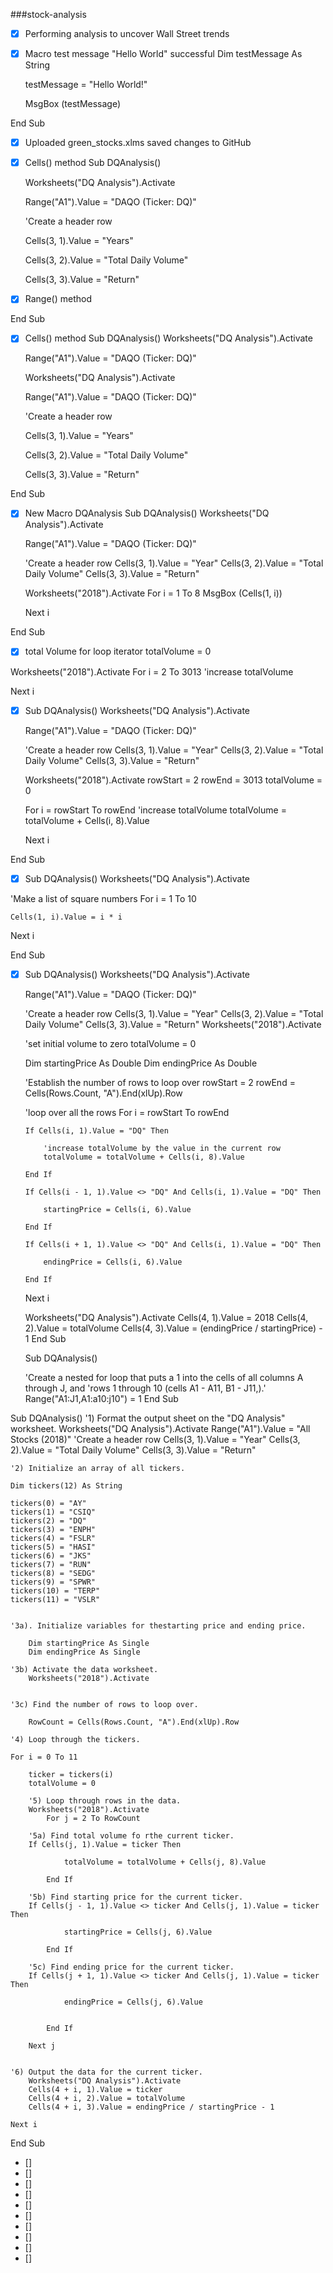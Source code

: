 ###stock-analysis
- [x]  Performing analysis to uncover Wall Street trends
- [x]   Macro test message "Hello World" successful
    Dim testMessage As String
    
    
    testMessage = "Hello World!"
    
    
    MsgBox (testMessage)
    
End Sub
- [x] Uploaded green_stocks.xlms saved changes to GitHub
- [x] Cells() method
       Sub DQAnalysis()

    Worksheets("DQ Analysis").Activate
    
    
    Range("A1").Value = "DAQO (Ticker: DQ)"
    
    'Create a header row
    
    Cells(3, 1).Value = "Years"
    
    Cells(3, 2).Value = "Total Daily Volume"
    
    Cells(3, 3).Value = "Return"

- [x]    Range() method
    
    
    
End Sub
- [x]    Cells() method
        Sub DQAnalysis()
        Worksheets("DQ Analysis").Activate

        Range("A1").Value = "DAQO (Ticker: DQ)"


        Worksheets("DQ Analysis").Activate
    
    
        Range("A1").Value = "DAQO (Ticker: DQ)"
    
        'Create a header row
    
        Cells(3, 1).Value = "Years"
    
        Cells(3, 2).Value = "Total Daily Volume"
    
        Cells(3, 3).Value = "Return"

    
    
    
End Sub

- [x] New Macro DQAnalysis
    Sub DQAnalysis()
    Worksheets("DQ Analysis").Activate

    Range("A1").Value = "DAQO (Ticker: DQ)"

    'Create a header row
    Cells(3, 1).Value = "Year"
    Cells(3, 2).Value = "Total Daily Volume"
    Cells(3, 3).Value = "Return"

    Worksheets("2018").Activate
    For i = 1 To 8
        MsgBox (Cells(1, i))

    Next i

End Sub

- [x] total Volume for loop iterator
 totalVolume = 0

Worksheets("2018").Activate
For i = 2 To 3013
    'increase totalVolume

Next i
- [x] Sub DQAnalysis()
    Worksheets("DQ Analysis").Activate

    Range("A1").Value = "DAQO (Ticker: DQ)"

    'Create a header row
    Cells(3, 1).Value = "Year"
    Cells(3, 2).Value = "Total Daily Volume"
    Cells(3, 3).Value = "Return"

    Worksheets("2018").Activate
    rowStart = 2
    rowEnd = 3013
    totalVolume = 0

    For i = rowStart To rowEnd
        'increase totalVolume
        totalVolume = totalVolume + Cells(i, 8).Value

    Next i

End Sub
- [x]   Sub DQAnalysis()
    Worksheets("DQ Analysis").Activate

'Make a list of square numbers
For i = 1 To 10

    Cells(1, i).Value = i * i

Next i

End Sub 
- [x]   Sub DQAnalysis()
    Worksheets("DQ Analysis").Activate

    Range("A1").Value = "DAQO (Ticker: DQ)"

    'Create a header row
    Cells(3, 1).Value = "Year"
    Cells(3, 2).Value = "Total Daily Volume"
    Cells(3, 3).Value = "Return"
    Worksheets("2018").Activate

    'set initial volume to zero
    totalVolume = 0

    Dim startingPrice As Double
    Dim endingPrice As Double

    'Establish the number of rows to loop over
    rowStart = 2
    rowEnd = Cells(Rows.Count, "A").End(xlUp).Row

    'loop over all the rows
    For i = rowStart To rowEnd

        If Cells(i, 1).Value = "DQ" Then

            'increase totalVolume by the value in the current row
            totalVolume = totalVolume + Cells(i, 8).Value

        End If

        If Cells(i - 1, 1).Value <> "DQ" And Cells(i, 1).Value = "DQ" Then

            startingPrice = Cells(i, 6).Value

        End If

        If Cells(i + 1, 1).Value <> "DQ" And Cells(i, 1).Value = "DQ" Then

            endingPrice = Cells(i, 6).Value

        End If

    Next i

    Worksheets("DQ Analysis").Activate
    Cells(4, 1).Value = 2018
    Cells(4, 2).Value = totalVolume
    Cells(4, 3).Value = (endingPrice / startingPrice) - 1
    End Sub
    
    Sub DQAnalysis()

    'Create a nested for loop that puts a 1 into the cells of all columns A through J, and
    'rows 1 through 10 (cells A1 - A11, B1 - J11,).'
    Range("A1:J1,A1:a10:j10") = 1
    End Sub
    
Sub DQAnalysis()
    '1) Format the output sheet on the "DQ Analysis" worksheet.
    Worksheets("DQ Analysis").Activate
        Range("A1").Value = "All Stocks (2018)"
        'Create a header row
        Cells(3, 1).Value = "Year"
        Cells(3, 2).Value = "Total Daily Volume"
        Cells(3, 3).Value = "Return"

    '2) Initialize an array of all tickers.
    
    Dim tickers(12) As String
    
    tickers(0) = "AY"
    tickers(1) = "CSIQ"
    tickers(2) = "DQ"
    tickers(3) = "ENPH"
    tickers(4) = "FSLR"
    tickers(5) = "HASI"
    tickers(6) = "JKS"
    tickers(7) = "RUN"
    tickers(8) = "SEDG"
    tickers(9) = "SPWR"
    tickers(10) = "TERP"
    tickers(11) = "VSLR"
    
    
    '3a). Initialize variables for thestarting price and ending price.
        
        Dim startingPrice As Single
        Dim endingPrice As Single
    
    '3b) Activate the data worksheet.
        Worksheets("2018").Activate
        
        
    '3c) Find the number of rows to loop over.
    
        RowCount = Cells(Rows.Count, "A").End(xlUp).Row
        
    '4) Loop through the tickers.
    
    For i = 0 To 11
    
        ticker = tickers(i)
        totalVolume = 0
        
        '5) Loop through rows in the data.
        Worksheets("2018").Activate
            For j = 2 To RowCount
            
        '5a) Find total volume fo rthe current ticker.
        If Cells(j, 1).Value = ticker Then
        
                totalVolume = totalVolume + Cells(j, 8).Value
            
            End If
            
        '5b) Find starting price for the current ticker.
        If Cells(j - 1, 1).Value <> ticker And Cells(j, 1).Value = ticker Then
        
                startingPrice = Cells(j, 6).Value
                
            End If
            
        '5c) Find ending price for the current ticker.
        If Cells(j + 1, 1).Value <> ticker And Cells(j, 1).Value = ticker Then
        
                endingPrice = Cells(j, 6).Value
                
                        
            End If
        
        Next j
        
        
    '6) Output the data for the current ticker.
        Worksheets("DQ Analysis").Activate
        Cells(4 + i, 1).Value = ticker
        Cells(4 + i, 2).Value = totalVolume
        Cells(4 + i, 3).Value = endingPrice / startingPrice - 1
        
    Next i
    

End Sub
- []
- []
- []
- []
- []
- []
- []
- []
- []
- []
